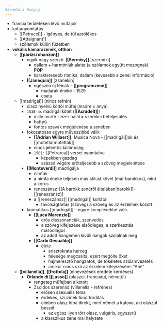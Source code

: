 ```yaml
---
#zenetöri #anyag
---
```


-   francia területeken lévő műfajok
-   kottanyomtatás
    -   [[Petrucci]] - igényes, de túl aprólékos
    -   [[Attaignant]]
    -   szólamok külön füzetben
-   **vokális kamarazenék, otthon**
    -   **[[párizsi chanzon]]**
        -   egyik nagy szerző: **[[Sermisy]]** [szermizi]
            -   dallam + harmóniák alatta (a szólamok együtt mozognak) **POP**
            -   karakteresebb ritmika, dallam (kevesebb a zenei információ)
        -   **[[Janequin]]** [zsanekin]
            -   egészen új témák - **[[programzene]]**
                -   madarak éneke - 1529
                -   csata
    -   [[madrigál]] (nincs refrén)
        -   olasz nyelvű költői műfaj (madre = anya)
        -   `1538-as` madrigál kötet (**[[Acradelt]]**)
            -   mille morte - ezer halál = szerelmi beteljesülés
            -   hattyú
            -   fontos szavak megjelenése a zenében
        -   fokozatosan egyre művészibbé válik
            -   **[[Adrian Willaert]]**: Musica Nova - [[madrigál]]ok és [[motetta|motetták]]
            -   nincs jelentős különbség
            -   `1501:` [[Petrarca]] versei nyomtatva
                -   képekben gazdag
                -   század végére erőteljesebb a szöveg megjelenítése
        -   **[[Monteverdi]]** madrigálja
            -   nimfák
            -   a nimfa éneke teljesen más stílust követ (már barokkos), mint a kórus
            -   reneszánsz-[[A barokk zenéről általában|barokk]]-[[reneszánsz]]
            -   a [[reneszánsz]] [[madrigál]] korlátai
                -   távolságtartás (szöveg) a szöveg és az érzelmek között
        -   kromatikus [[madrigál]] - egyre komplexebbé válik
            -   **[[Luca Marenzio]]**
                -   erős disszonanciák, szenvedés
                -   a szöveg kifejezése elsődleges, a szerkesztés másodlagos
                -   az adott hangemen kívüli hangok szólalnak meg
            -   **[[Carlo Gesualdo]]**
                -   élete
                    -   arisztokrata herceg
                    -   felesége megcsalta, ezért megölte őket
                    -   hajmeresztő hangzatok, de tökéletes szólamvezetés
                    -   amikor nincs szó az érzelem kifejezésére: "Ahi!"
    -   **[[villanella]], [[frottola]]** (elnevezések eredete kérdéses)
        -   **Orlando di [[Lasso]]** (olaszul, francuául, németül)
            -   rengeteg műfajban alkotott
            -   Zsoldos szerenád (villanella - refrénes)
                -   erősen szexuális téma
                -   érdekes, szűzinek tűnő fordítás
                -   címben olasz hiba direkt, mert német a katona, aki olaszul beszél
                    -   az egész ilyen tört olasz, vulgáris, egyszerű
                -   a klasszikus zene mai helyzete